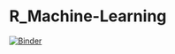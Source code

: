 # R_Machine-Learning
[![Binder](https://mybinder.org/badge_logo.svg)](https://mybinder.org/v2/gh/madycrucs713/R_Machine-Learning/main)
